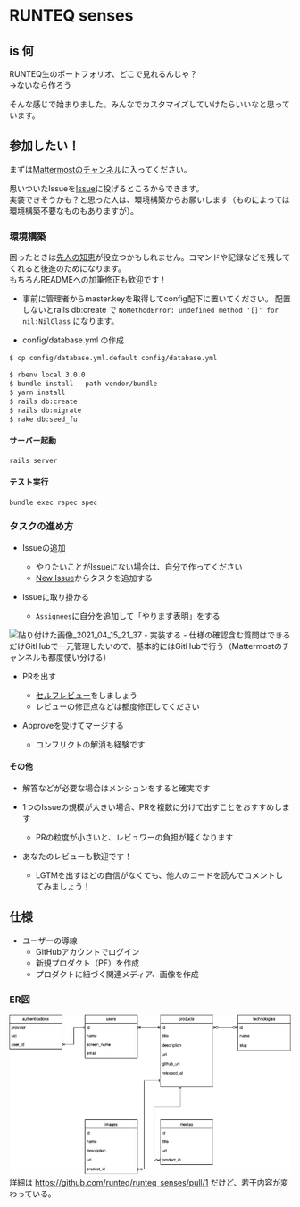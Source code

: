 # RUNTEQ senses

## is 何

RUNTEQ生のポートフォリオ、どこで見れるんじゃ？<br>
→ないなら作ろう

そんな感じで始まりました。みんなでカスタマイズしていけたらいいなと思っています。

## 参加したい！

まずは[Mattermostのチャンネル](https://chat.runteq.jp/runteq/channels/c01rtlnl5qx)に入ってください。

思いついたIssueを[Issue](https://github.com/runteq/runteq_senses/issues)に投げるところからできます。<br>
実装できそうかも？と思った人は、環境構築からお願いします（ものによっては環境構築不要なものもありますが）。

### 環境構築

困ったときは[先人の知恵](https://github.com/runteq/runteq_senses/issues/12)が役立つかもしれません。コマンドや記録などを残してくれると後進のためになります。<br>
もちろんREADMEへの加筆修正も歓迎です！

- 事前に管理者からmaster.keyを取得してconfig配下に置いてください。
配置しないとrails db:create で `NoMethodError: undefined method '[]' for nil:NilClass` になります。

- config/database.yml の作成

```
$ cp config/database.yml.default config/database.yml
```

```
$ rbenv local 3.0.0
$ bundle install --path vendor/bundle
$ yarn install
$ rails db:create
$ rails db:migrate
$ rake db:seed_fu
```

#### サーバー起動
```
rails server
```

#### テスト実行
```
bundle exec rspec spec
```

### タスクの進め方

- Issueの追加
  - やりたいことがIssueにない場合は、自分で作ってください
  - [New Issue](https://github.com/runteq/runteq_senses/issues/new)からタスクを追加する

- Issueに取り掛かる
  - `Assignees`に自分を追加して「やります表明」をする
<img width="1316" alt="貼り付けた画像_2021_04_15_21_37" src="https://user-images.githubusercontent.com/44717752/114870176-cecc9700-9e32-11eb-8bfd-ec153fe97744.png">
  - 実装する
    - 仕様の確認含む質問はできるだけGitHubで一元管理したいので、基本的にはGitHubで行う（Mattermostのチャンネルも都度使い分ける）

  - PRを出す
    - [セルフレビュー](https://beta-chelsea.hatenadiary.jp/entry/2020/12/19/125756)をしましょう
    - レビューの修正点などは都度修正してください

  - Approveを受けてマージする
    - コンフリクトの解消も経験です

#### その他

- 解答などが必要な場合はメンションをすると確実です

- 1つのIssueの規模が大きい場合、PRを複数に分けて出すことをおすすめします
  - PRの粒度が小さいと、レビュワーの負担が軽くなります

- あなたのレビューも歓迎です！
  - LGTMを出すほどの自信がなくても、他人のコードを読んでコメントしてみましょう！

## 仕様

- ユーザーの導線
  - GitHubアカウントでログイン
  - 新規プロダクト（PF）を作成
  - プロダクトに紐づく関連メディア、画像を作成

### ER図

![ER図](./erd.png)
詳細は https://github.com/runteq/runteq_senses/pull/1 だけど、若干内容が変わっている。
